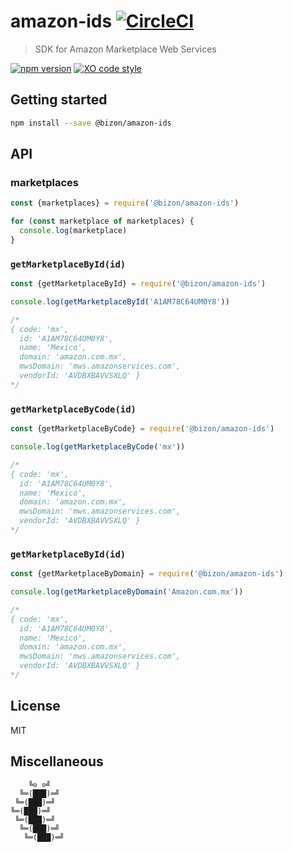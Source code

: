 # amazon-ids [![CircleCI](https://circleci.com/gh/bizon/amazon-ids.svg?style=svg)](https://circleci.com/gh/bizon/amazon-ids)

> SDK for Amazon Marketplace Web Services

[![npm version](https://badgen.net/npm/v/@bizon/amazon-ids)](https://www.npmjs.com/package/@bizon/amazon-ids)
[![XO code style](https://badgen.net/badge/code%20style/XO/cyan)](https://github.com/xojs/xo)

## Getting started

```bash
npm install --save @bizon/amazon-ids
```

## API

### marketplaces

```js
const {marketplaces} = require('@bizon/amazon-ids')

for (const marketplace of marketplaces) {
  console.log(marketplace)
}
```

### `getMarketplaceById(id)`

```js
const {getMarketplaceById} = require('@bizon/amazon-ids')

console.log(getMarketplaceById('A1AM78C64UM0Y8'))

/*
{ code: 'mx',
  id: 'A1AM78C64UM0Y8',
  name: 'Mexico',
  domain: 'amazon.com.mx',
  mwsDomain: 'mws.amazonservices.com',
  vendorId: 'AVDBXBAVVSXLQ' }
*/
```

### `getMarketplaceByCode(id)`

```js
const {getMarketplaceByCode} = require('@bizon/amazon-ids')

console.log(getMarketplaceByCode('mx'))

/*
{ code: 'mx',
  id: 'A1AM78C64UM0Y8',
  name: 'Mexico',
  domain: 'amazon.com.mx',
  mwsDomain: 'mws.amazonservices.com',
  vendorId: 'AVDBXBAVVSXLQ' }
*/
```

### `getMarketplaceById(id)`

```js
const {getMarketplaceByDomain} = require('@bizon/amazon-ids')

console.log(getMarketplaceByDomain('Amazon.com.mx'))

/*
{ code: 'mx',
  id: 'A1AM78C64UM0Y8',
  name: 'Mexico',
  domain: 'amazon.com.mx',
  mwsDomain: 'mws.amazonservices.com',
  vendorId: 'AVDBXBAVVSXLQ' }
*/
```

## License

MIT

## Miscellaneous

```
    ╚⊙ ⊙╝
  ╚═(███)═╝
 ╚═(███)═╝
╚═(███)═╝
 ╚═(███)═╝
  ╚═(███)═╝
   ╚═(███)═╝
```
